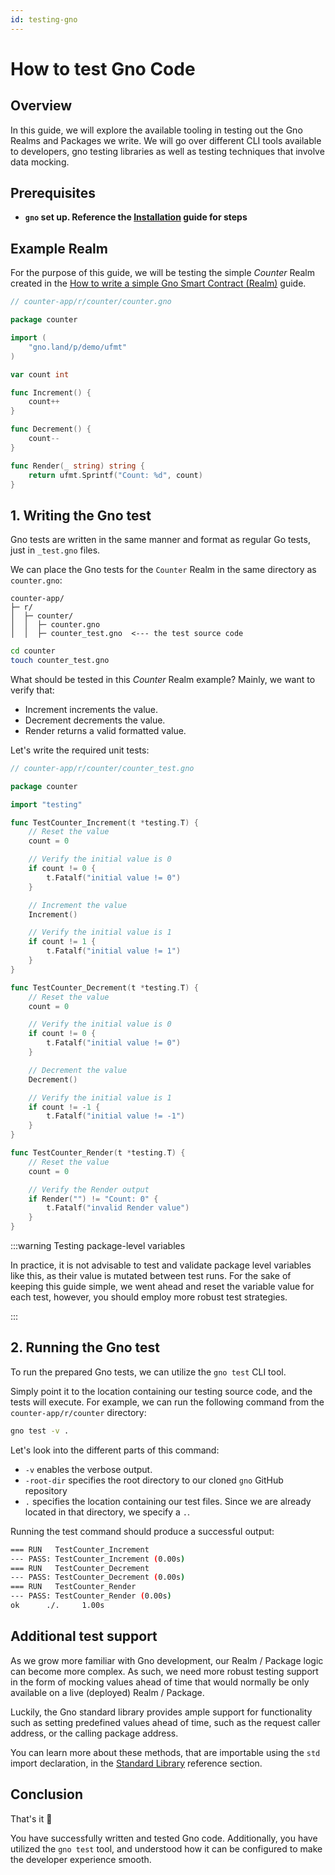 ```yaml
---
id: testing-gno
---
```


# How to test Gno Code

## Overview

In this guide, we will explore the available tooling in testing out the Gno Realms and Packages we write.
We will go over different CLI tools available to developers, gno testing libraries as well as
testing techniques that involve data mocking.

## Prerequisites

- **`gno` set up. Reference the [Installation](../getting-started/local-setup/local-setup.md#3-installing-other-gno-tools) guide
  for steps**

## Example Realm

For the purpose of this guide, we will be testing the simple *Counter* Realm created in
the [How to write a simple Gno Smart Contract (Realm)](simple-contract.md) guide.

[embedmd]:# (../assets/how-to-guides/testing-gno/counter-1.gno go)
```go
// counter-app/r/counter/counter.gno

package counter

import (
	"gno.land/p/demo/ufmt"
)

var count int

func Increment() {
	count++
}

func Decrement() {
	count--
}

func Render(_ string) string {
	return ufmt.Sprintf("Count: %d", count)
}
```

## 1. Writing the Gno test

Gno tests are written in the same manner and format as regular Go tests, just in `_test.gno` files.

We can place the Gno tests for the `Counter` Realm in the same directory as `counter.gno`:

```text
counter-app/
├─ r/
│  ├─ counter/
│  │  ├─ counter.gno
│  │  ├─ counter_test.gno  <--- the test source code
```

```bash
cd counter
touch counter_test.gno
```

What should be tested in this _Counter_ Realm example?
Mainly, we want to verify that:

- Increment increments the value.
- Decrement decrements the value.
- Render returns a valid formatted value.

Let's write the required unit tests:

[embedmd]:# (../assets/how-to-guides/testing-gno/counter-2.gno go)
```go
// counter-app/r/counter/counter_test.gno

package counter

import "testing"

func TestCounter_Increment(t *testing.T) {
	// Reset the value
	count = 0

	// Verify the initial value is 0
	if count != 0 {
		t.Fatalf("initial value != 0")
	}

	// Increment the value
	Increment()

	// Verify the initial value is 1
	if count != 1 {
		t.Fatalf("initial value != 1")
	}
}

func TestCounter_Decrement(t *testing.T) {
	// Reset the value
	count = 0

	// Verify the initial value is 0
	if count != 0 {
		t.Fatalf("initial value != 0")
	}

	// Decrement the value
	Decrement()

	// Verify the initial value is 1
	if count != -1 {
		t.Fatalf("initial value != -1")
	}
}

func TestCounter_Render(t *testing.T) {
	// Reset the value
	count = 0

	// Verify the Render output
	if Render("") != "Count: 0" {
		t.Fatalf("invalid Render value")
	}
}
```

:::warning Testing package-level variables

In practice, it is not advisable to test and validate package level variables like this, as their value is mutated
between test runs. For the sake of keeping this guide simple, we went ahead and reset the variable value for each test,
however,
you should employ more robust test strategies.

:::

## 2. Running the Gno test

To run the prepared Gno tests, we can utilize the `gno test` CLI tool.

Simply point it to the location containing our testing source code, and the tests will execute.
For example, we can run the following command from the `counter-app/r/counter` directory:

```bash
gno test -v .
```

Let's look into the different parts of this command:

- `-v` enables the verbose output.
- `-root-dir` specifies the root directory to our cloned `gno` GitHub repository
- `.` specifies the location containing our test files. Since we are already located in that directory, we specify
  a `.`.

Running the test command should produce a successful output:

```bash
=== RUN   TestCounter_Increment
--- PASS: TestCounter_Increment (0.00s)
=== RUN   TestCounter_Decrement
--- PASS: TestCounter_Decrement (0.00s)
=== RUN   TestCounter_Render
--- PASS: TestCounter_Render (0.00s)
ok      ./. 	1.00s
```

## Additional test support

As we grow more familiar with Gno development, our Realm / Package logic can become more complex. As such, we need
more robust testing support in the form of mocking values ahead of time that would normally be only available on a
live (deployed) Realm / Package.

Luckily, the Gno standard library provides ample support for functionality such as setting predefined values ahead of
time, such as the request caller address, or the calling package address.

You can learn more about these methods, that are importable using the `std` import declaration,
in the [Standard Library](../concepts/standard-library/overview.md) reference section.

## Conclusion

That's it 🎉

You have successfully written and tested Gno code. Additionally, you have utilized the `gno test` tool, and understood
how it can be configured to make the developer experience smooth.